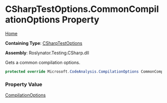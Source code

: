 # CSharpTestOptions\.CommonCompilationOptions Property

[Home](../../../../../README.md)

**Containing Type**: [CSharpTestOptions](../README.md)

**Assembly**: Roslynator\.Testing\.CSharp\.dll

  
Gets a common compilation options\.

```csharp
protected override Microsoft.CodeAnalysis.CompilationOptions CommonCompilationOptions { get; }
```

### Property Value

[CompilationOptions](https://docs.microsoft.com/en-us/dotnet/api/microsoft.codeanalysis.compilationoptions)

